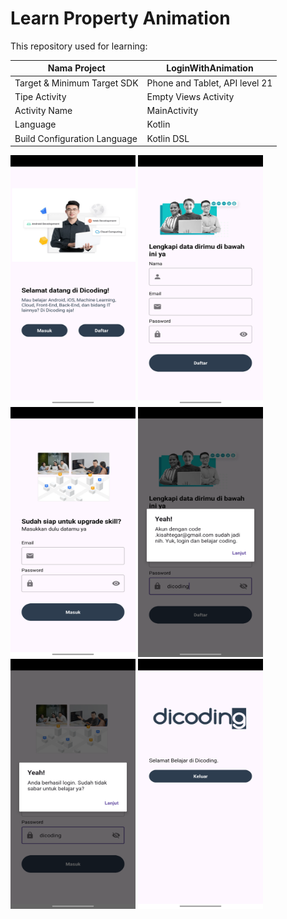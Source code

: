 # Learn Property Animation

This repository used for learning:

| Nama Project                  | LoginWithAnimation             |
|-------------------------------|--------------------------------|
| Target & Minimum Target SDK   | Phone and Tablet, API level 21 |
| Tipe Activity                 | Empty Views Activity           | 
| Activity Name                 | MainActivity                   |
| Language                      | Kotlin                         |
| Build Configuration Language  | Kotlin DSL                     |

<img src="preview_1.png" alt="Preview 1" width="200" height="400">
<img src="preview_2.png" alt="Preview 2" width="200" height="400">
<img src="preview_3.png" alt="Preview 3" width="200" height="400">
<img src="preview_4.png" alt="Preview 4" width="200" height="400">
<img src="preview_5.png" alt="Preview 5" width="200" height="400">
<img src="preview_6.png" alt="Preview 6" width="200" height="400">
